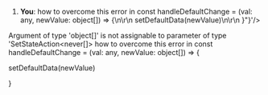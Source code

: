 1. **You**: how to overcome this error in const handleDefaultChange = (val: any, newValue: object[]) => {\n\r\n setDefaultData(newValue)\n\r\n }"}'/>

Argument of type 'object[]' is not assignable to parameter of type 'SetStateAction<never[]> how to overcome this error in const handleDefaultChange = (val: any, newValue: object[]) => {


setDefaultData(newValue)

}